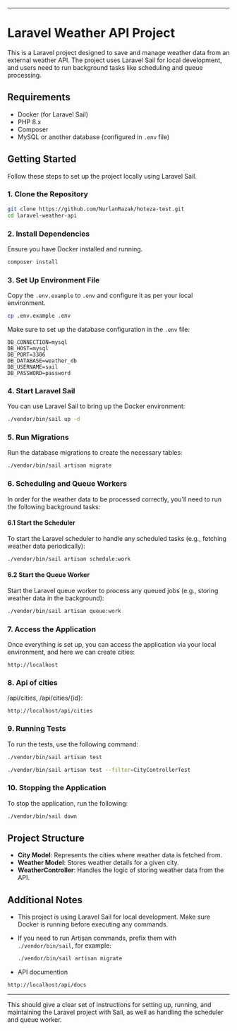
---

# Laravel Weather API Project

This is a Laravel project designed to save and manage weather data from an external weather API. The project uses Laravel Sail for local development, and users need to run background tasks like scheduling and queue processing.

## Requirements

- Docker (for Laravel Sail)
- PHP 8.x
- Composer
- MySQL or another database (configured in `.env` file)

## Getting Started

Follow these steps to set up the project locally using Laravel Sail.

### 1. Clone the Repository

```bash
git clone https://github.com/NurlanRazak/hoteza-test.git
cd laravel-weather-api
```

### 2. Install Dependencies

Ensure you have Docker installed and running.

```bash
composer install
```

### 3. Set Up Environment File

Copy the `.env.example` to `.env` and configure it as per your local environment.

```bash
cp .env.example .env
```

Make sure to set up the database configuration in the `.env` file:

```
DB_CONNECTION=mysql
DB_HOST=mysql
DB_PORT=3306
DB_DATABASE=weather_db
DB_USERNAME=sail
DB_PASSWORD=password
```

### 4. Start Laravel Sail

You can use Laravel Sail to bring up the Docker environment:

```bash
./vendor/bin/sail up -d
```

### 5. Run Migrations

Run the database migrations to create the necessary tables:

```bash
./vendor/bin/sail artisan migrate
```

### 6. Scheduling and Queue Workers

In order for the weather data to be processed correctly, you'll need to run the following background tasks:

#### 6.1 Start the Scheduler

To start the Laravel scheduler to handle any scheduled tasks (e.g., fetching weather data periodically):

```bash
./vendor/bin/sail artisan schedule:work
```

#### 6.2 Start the Queue Worker

Start the Laravel queue worker to process any queued jobs (e.g., storing weather data in the background):

```bash
./vendor/bin/sail artisan queue:work
```

### 7. Access the Application

Once everything is set up, you can access the application via your local environment, and here we can create cities:

```
http://localhost
```

### 8. Api of cities 

/api/cities, /api/cities/{id}:

```
http://localhost/api/cities
```

### 9. Running Tests

To run the tests, use the following command:

```bash
./vendor/bin/sail artisan test
```

```bash
./vendor/bin/sail artisan test --filter=CityControllerTest
```


### 10. Stopping the Application

To stop the application, run the following:

```bash
./vendor/bin/sail down
```

## Project Structure

- **City Model**: Represents the cities where weather data is fetched from.
- **Weather Model**: Stores weather details for a given city.
- **WeatherController**: Handles the logic of storing weather data from the API.

## Additional Notes

- This project is using Laravel Sail for local development. Make sure Docker is running before executing any commands.
- If you need to run Artisan commands, prefix them with `./vendor/bin/sail`, for example:

  ```bash
  ./vendor/bin/sail artisan migrate
  ```

- API documention

```
http://localhost/api/docs
```

---

This should give a clear set of instructions for setting up, running, and maintaining the Laravel project with Sail, as well as handling the scheduler and queue worker.

